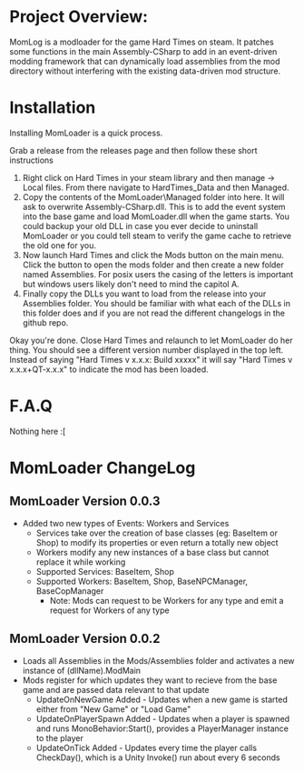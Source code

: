 # Project Overview:
MomLog is a modloader for the game Hard Times on steam. It patches some functions in the main Assembly-CSharp to add in an event-driven modding framework that can dynamically load assemblies from the mod directory without interfering with the existing data-driven mod structure.

# Installation

Installing MomLoader is a quick process.

Grab a release from the releases page and then follow these short instructions

1. Right click on Hard Times in your steam library and then manage -> Local files. From there navigate to HardTimes_Data and then Managed.
2. Copy the contents of the MomLoader\Managed folder into here. It will ask to overwrite Assembly-CSharp.dll. This is to add the event system into the base game and load MomLoader.dll when the game starts. You could backup your old DLL in case you ever decide to uninstall MomLoader or you could tell steam to verify the game cache to retrieve the old one for you.
3. Now launch Hard Times and click the Mods button on the main menu. Click the button to open the mods folder and then create a new folder named Assemblies. For posix users the casing of the letters is important but windows users likely don't need to mind the capitol A.
4. Finally copy the DLLs you want to load from the release into your Assemblies folder. You should be familiar with what each of the DLLs in this folder does and if you are not read the different changelogs in the github repo.

Okay you're done. Close Hard Times and relaunch to let MomLoader do her thing. You should see a different version number displayed in the top left. Instead of saying "Hard Times v x.x.x: Build xxxxx" it will say "Hard Times v x.x.x+QT-x.x.x" to indicate the mod has been loaded.

# F.A.Q

Nothing here :[

# MomLoader ChangeLog

## MomLoader Version 0.0.3
* Added two new types of Events: Workers and Services
    * Services take over the creation of base classes (eg: BaseItem or Shop) to modify its properties or even return a totally new object
    * Workers modify any new instances of a base class but cannot replace it while working
    * Supported Services: BaseItem, Shop
    * Supported Workers: BaseItem, Shop, BaseNPCManager, BaseCopManager
        * Note: Mods can request to be Workers for any type and emit a request for Workers of any type

## MomLoader Version 0.0.2
* Loads all Assemblies in the Mods/Assemblies folder and activates a new instance of (dllName).ModMain
* Mods register for which updates they want to recieve from the base game and are passed data relevant to that update
    * UpdateOnNewGame Added - Updates when a new game is started either from "New Game" or "Load Game"
	* UpdateOnPlayerSpawn Added - Updates when a player is spawned and runs MonoBehavior:Start(), provides a PlayerManager instance to the player
    * UpdateOnTick Added - Updates every time the player calls CheckDay(), which is a Unity Invoke() run about every 6 seconds
